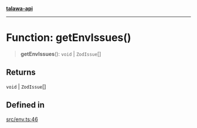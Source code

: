 [**talawa-api**](../../README.md)

***

# Function: getEnvIssues()

> **getEnvIssues**(): `void` \| `ZodIssue`[]

## Returns

`void` \| `ZodIssue`[]

## Defined in

[src/env.ts:46](https://github.com/Suyash878/talawa-api/blob/b5a9d8b4a1ea678a3d6f5b710b3721f91a3052fc/src/env.ts#L46)
